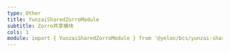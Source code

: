 ```yaml
---
type: Other
title: YunzaiSharedZorroModule
subtitle: Zorro共享模块
cols: 1
module: import { YunzaiSharedZorroModule } from '@yelon/bcs/yunzai-shared-zorro';
---
```

